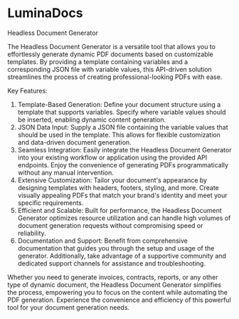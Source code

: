 # LuminaDocs
Headless Document Generator

The Headless Document Generator is a versatile tool that allows you to effortlessly generate dynamic PDF documents based on customizable templates. By providing a template containing variables and a corresponding JSON file with variable values, this API-driven solution streamlines the process of creating professional-looking PDFs with ease.

Key Features:

1. Template-Based Generation: Define your document structure using a template that supports variables. Specify where variable values should be inserted, enabling dynamic content generation.
2. JSON Data Input: Supply a JSON file containing the variable values that should be used in the template. This allows for flexible customization and data-driven document generation.
3. Seamless Integration: Easily integrate the Headless Document Generator into your existing workflow or application using the provided API endpoints. Enjoy the convenience of generating PDFs programmatically without any manual intervention.
4. Extensive Customization: Tailor your document's appearance by designing templates with headers, footers, styling, and more. Create visually appealing PDFs that match your brand's identity and meet your specific requirements.
5. Efficient and Scalable: Built for performance, the Headless Document Generator optimizes resource utilization and can handle high volumes of document generation requests without compromising speed or reliability.
6. Documentation and Support: Benefit from comprehensive documentation that guides you through the setup and usage of the generator. Additionally, take advantage of a supportive community and dedicated support channels for assistance and troubleshooting.

Whether you need to generate invoices, contracts, reports, or any other type of dynamic document, the Headless Document Generator simplifies the process, empowering you to focus on the content while automating the PDF generation. Experience the convenience and efficiency of this powerful tool for your document generation needs.
